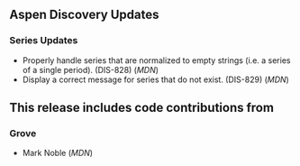 ## Aspen Discovery Updates

### Series Updates
- Properly handle series that are normalized to empty strings (i.e. a series of a single period). (DIS-828) (*MDN*)
- Display a correct message for series that do not exist. (DIS-829) (*MDN*)

## This release includes code contributions from
### Grove
- Mark Noble (*MDN*)
